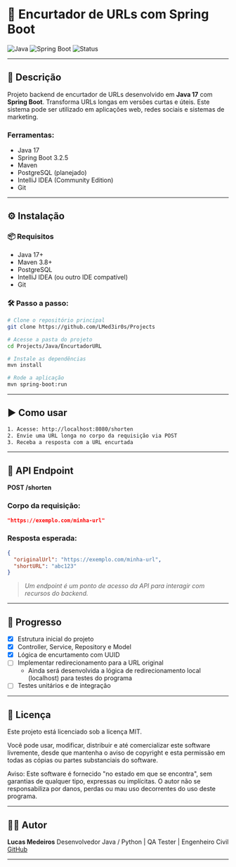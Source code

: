 # 🔗 Encurtador de URLs com Spring Boot

![Java](https://img.shields.io/badge/Java-17-blue)
![Spring Boot](https://img.shields.io/badge/Spring%20Boot-3.2.5-brightgreen)
![Status](https://img.shields.io/badge/status-em%20desenvolvimento-yellow)

---

## 📌 Descrição

Projeto backend de encurtador de URLs desenvolvido em **Java 17** com **Spring Boot**. Transforma URLs longas em versões curtas e úteis. Este sistema pode ser utilizado em aplicações web, redes sociais e sistemas de marketing.

### Ferramentas:

* Java 17
* Spring Boot 3.2.5
* Maven
* PostgreSQL (planejado)
* IntelliJ IDEA (Community Edition)
* Git

---

## ⚙️ Instalação

### 📦 Requisitos

* Java 17+
* Maven 3.8+
* PostgreSQL
* IntelliJ IDEA (ou outro IDE compatível)
* Git

### 🛠 Passo a passo:

```bash
# Clone o repositório principal
git clone https://github.com/LMed3ir0s/Projects

# Acesse a pasta do projeto
cd Projects/Java/EncurtadorURL

# Instale as dependências
mvn install

# Rode a aplicação
mvn spring-boot:run
```

---

## ▶️ Como usar

```bash
1. Acesse: http://localhost:8080/shorten
2. Envie uma URL longa no corpo da requisição via POST
3. Receba a resposta com a URL encurtada
```

---

## 📡 API Endpoint

**POST /shorten**

### Corpo da requisição:

```json
"https://exemplo.com/minha-url"
```

### Resposta esperada:

```json
{
  "originalUrl": "https://exemplo.com/minha-url",
  "shortURL": "abc123"
}
```

> *Um endpoint é um ponto de acesso da API para interagir com recursos do backend.*

---

## 🧪 Progresso

* [x] Estrutura inicial do projeto
* [x] Controller, Service, Repository e Model
* [x] Lógica de encurtamento com UUID
* [ ] Implementar redirecionamento para a URL original
  * Ainda será desenvolvida a lógica de redirecionamento local (localhost) para testes do programa
* [ ] Testes unitários e de integração

---

## 📄 Licença

Este projeto está licenciado sob a licença MIT.

Você pode usar, modificar, distribuir e até comercializar este software livremente, desde que mantenha o aviso de copyright e esta permissão em todas as cópias ou partes substanciais do software.

Aviso:
Este software é fornecido "no estado em que se encontra", sem garantias de qualquer tipo, expressas ou implícitas.
O autor não se responsabiliza por danos, perdas ou mau uso decorrentes do uso deste programa.

---

## 👨‍💻 Autor

**Lucas Medeiros**
Desenvolvedor Java / Python | QA Tester | Engenheiro Civil
[GitHub](https://github.com/LMed3ir0s)

---


